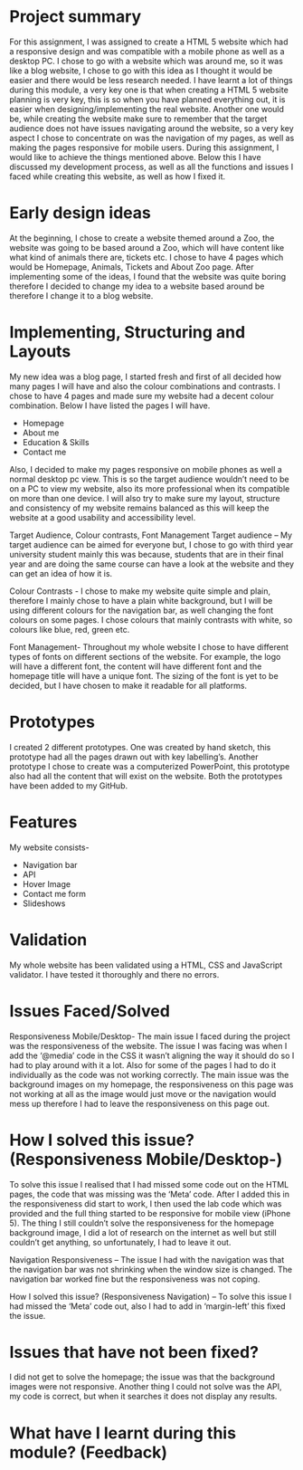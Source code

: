 # Project summary 
For this assignment, I was assigned to create a HTML 5 website which had a responsive design and was compatible with a mobile phone as well as a desktop PC. I chose to go with a website which was around me, so it was like a blog website, I chose to go with this idea as I thought it would be easier and there would be less research needed. I have learnt a lot of things during this module, a very key one is that when creating a HTML 5 website planning is very key, this is so when you have planned everything out, it is easier when designing/implementing the real website. Another one would be, while creating the website make sure to remember that the target audience does not have issues navigating around the website, so a very key aspect I chose to concentrate on was the navigation of my pages, as well as making the pages responsive for mobile users. During this assignment, I would like to achieve the things mentioned above. Below this I have discussed my development process, as well as all the functions and issues I faced while creating this website, as well as how I fixed it.

# Early design ideas
At the beginning, I chose to create a website themed around a Zoo, the website was going to be based around a Zoo, which will have content like what kind of animals there are, tickets etc. I chose to have 4 pages which would be Homepage, Animals, Tickets and About Zoo page. After implementing some of the ideas, I found that the website was quite boring therefore I decided to change my idea to a website based around be therefore I change it to a blog website.

# Implementing, Structuring and Layouts
My new idea was a blog page, I started fresh and first of all decided how many pages I will have and also the colour combinations and contrasts. I chose to have 4 pages and made sure my website had a decent colour combination. Below I have listed the pages I will have.

-	Homepage
-	About me
-	Education & Skills
-	Contact me

Also, I decided to make my pages responsive on mobile phones as well a normal desktop pc view. This is so the target audience wouldn’t need to be on a PC to view my website, also its more professional when its compatible on more than one device. I will also try to make sure my layout, structure and consistency of my website remains balanced as this will keep the website at a good usability and accessibility level.

Target Audience, Colour contrasts, Font Management
Target audience – My target audience can be aimed for everyone but, I chose to go with third year university student mainly this was because, students that are in their final year and are doing the same course can have a look at the website and they can get an idea of how it is.

Colour Contrasts -  I chose to make my website quite simple and plain, therefore I mainly chose to have a plain white background, but I will be using different colours for the navigation bar, as well changing the font colours on some pages. I chose colours that mainly contrasts with white, so colours like blue, red, green etc.

Font Management- Throughout my whole website I chose to have different types of fonts on different sections of the website. For example, the logo will have a different font, the content will have different font and the homepage title will have a unique font. The sizing of the font is yet to be decided, but I have chosen to make it readable for all platforms.

# Prototypes
I created 2 different prototypes. One was created by hand sketch, this prototype had all the pages drawn out with key labelling’s. Another prototype I chose to create was a computerized PowerPoint, this prototype also had all the content that will exist on the website. Both the prototypes have been added to my GitHub.

# Features

My website consists- 

-	Navigation bar
-	API
-	Hover Image
-	Contact me form
-	Slideshows

# Validation

My whole website has been validated using a HTML, CSS and JavaScript validator. I have tested it thoroughly and there no errors.

# Issues Faced/Solved 
Responsiveness Mobile/Desktop- The main issue I faced during the project was the responsiveness of the website. The issue I was facing was when I add the ‘@media’ code in the CSS it wasn’t aligning the way it should do so I had to play around with it a lot. Also for some of the pages I had to do it individually as the code was not working correctly. The main issue was the background images on my homepage, the responsiveness on this page was not working at all as the image would just move or the navigation would mess up therefore I had to leave the responsiveness on this page out.

# How I solved this issue? (Responsiveness Mobile/Desktop-) 
To solve this issue I realised that I had missed some code out on the HTML pages, the code that was missing was the ‘Meta’ code. After I added this in the responsiveness did start to work, I then used the lab code which was provided and the full thing started to be responsive for mobile view (iPhone 5). The thing I still couldn’t solve the responsiveness for the homepage background image, I did a lot of research on the internet as well but still couldn’t get anything, so unfortunately, I had to leave it out.

Navigation Responsiveness – The issue I had with the navigation was that the navigation bar was not shrinking when the window size is changed. The navigation bar worked fine but the responsiveness was not coping. 

How I solved this issue? (Responsiveness Navigation) – To solve this issue I had missed the ‘Meta’ code out, also I had to add in ‘margin-left’ this fixed the issue.

# Issues that have not been fixed?
I did not get to solve the homepage; the issue was that the background images were not responsive. Another thing I could not solve was the API, my code is correct, but when it searches it does not display any results.

# What have I learnt during this module? (Feedback)
